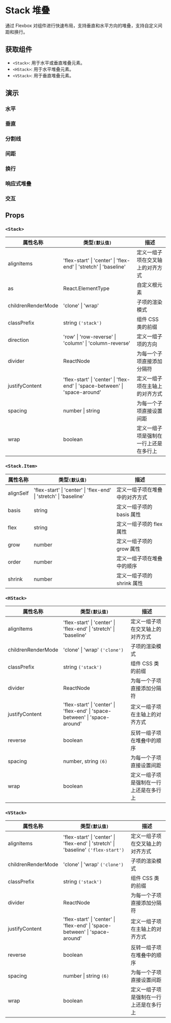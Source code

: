 # Stack 堆叠

通过 Flexbox 对组件进行快速布局，支持垂直和水平方向的堆叠，支持自定义间距和换行。

## 获取组件

<!--{include:<import-guide>}-->

- `<Stack>`: 用于水平或垂直堆叠元素。
- `<HStack>`: 用于水平堆叠元素。
- `<VStack>`: 用于垂直堆叠元素。

## 演示

### 水平

<!--{include:`horizontal.md`}-->

### 垂直

<!--{include:`vertical.md`}-->

### 分割线

<!--{include:`divider.md`}-->

### 间距

<!--{include:`space.md`}-->

### 换行

<!--{include:`wrap.md`}-->

### 响应式堆叠

<!--{include:`responsive.md`}-->

### 交互

<!--{include:`interactive.md`}-->

## Props

### `<Stack>`

| 属性名称           | 类型`(默认值)`                                                                              | 描述                                   |
| ------------------ | ------------------------------------------------------------------------------------------- | -------------------------------------- |
| alignItems         | 'flex-start' &#124; 'center' &#124; 'flex-end' &#124; 'stretch' &#124; 'baseline'           | 定义一组子项在交叉轴上的对齐方式       |
| as                 | React.ElementType                                                                           | 自定义根元素                           |
| childrenRenderMode | 'clone' &#124; 'wrap'                                                                       | 子项的渲染模式                         |
| classPrefix        | string `('stack')`                                                                          | 组件 CSS 类的前缀                      |
| direction          | 'row' &#124; 'row-reverse' &#124; 'column' &#124; 'column-reverse'                          | 定义一组子项的方向                     |
| divider            | ReactNode                                                                                   | 为每一个子项直接添加分隔符             |
| justifyContent     | 'flex-start' &#124; 'center' &#124; 'flex-end' &#124; 'space-between' &#124; 'space-around' | 定义一组子项在主轴上的对齐方式         |
| spacing            | number &#124; string                                                                        | 为每一个子项直接设置间距               |
| wrap               | boolean                                                                                     | 定义一组子项是强制在一行上还是在多行上 |

### `<Stack.Item>`

| 属性名称  | 类型`(默认值)`                                                                    | 描述                           |
| --------- | --------------------------------------------------------------------------------- | ------------------------------ |
| alignSelf | 'flex-start' &#124; 'center' &#124; 'flex-end' &#124; 'stretch' &#124; 'baseline' | 定义一组子项在堆叠中的对齐方式 |
| basis     | string                                                                            | 定义一组子项的 basis 属性      |
| flex      | string                                                                            | 定义一组子项的 flex 属性       |
| grow      | number                                                                            | 定义一组子项的 grow 属性       |
| order     | number                                                                            | 定义一组子项在堆叠中的顺序     |
| shrink    | number                                                                            | 定义一组子项的 shrink 属性     |

### `<HStack>`

| 属性名称           | 类型`(默认值)`                                                                              | 描述                                   |
| ------------------ | ------------------------------------------------------------------------------------------- | -------------------------------------- |
| alignItems         | 'flex-start' &#124; 'center' &#124; 'flex-end' &#124; 'stretch' &#124; 'baseline'           | 定义一组子项在交叉轴上的对齐方式       |
| childrenRenderMode | 'clone' &#124; 'wrap' `('clone')`                                                           | 子项的渲染模式                         |
| classPrefix        | string `('stack')`                                                                          | 组件 CSS 类的前缀                      |
| divider            | ReactNode                                                                                   | 为每一个子项直接添加分隔符             |
| justifyContent     | 'flex-start' &#124; 'center' &#124; 'flex-end' &#124; 'space-between' &#124; 'space-around' | 定义一组子项在主轴上的对齐方式         |
| reverse            | boolean                                                                                     | 反转一组子项在堆叠中的顺序             |
| spacing            | number, string `(6)`                                                                        | 为每一个子项直接设置间距               |
| wrap               | boolean                                                                                     | 定义一组子项是强制在一行上还是在多行上 |

### `<VStack>`

| 属性名称           | 类型`(默认值)`                                                                                     | 描述                                   |
| ------------------ | -------------------------------------------------------------------------------------------------- | -------------------------------------- |
| alignItems         | 'flex-start' &#124; 'center' &#124; 'flex-end' &#124; 'stretch' &#124; 'baseline' `('flex-start')` | 定义一组子项在交叉轴上的对齐方式       |
| childrenRenderMode | 'clone' &#124; 'wrap' `('clone')`                                                                  | 子项的渲染模式                         |
| classPrefix        | string `('stack')`                                                                                 | 组件 CSS 类的前缀                      |
| divider            | ReactNode                                                                                          | 为每一个子项直接添加分隔符             |
| justifyContent     | 'flex-start' &#124; 'center' &#124; 'flex-end' &#124; 'space-between' &#124; 'space-around'        | 定义一组子项在主轴上的对齐方式         |
| reverse            | boolean                                                                                            | 反转一组子项在堆叠中的顺序             |
| spacing            | number &#124; string `(6)`                                                                         | 为每一个子项直接设置间距               |
| wrap               | boolean                                                                                            | 定义一组子项是强制在一行上还是在多行上 |
